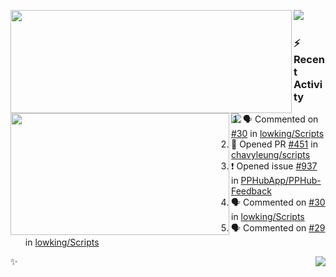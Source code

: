 <p>
  <p>
  <img align="left" width="450" height="165" src="https://github-readme-stats-git-masterrstaa-rickstaa.vercel.app/api?username=lowking&bg_color=0D1116&theme=synthwave&show_icons=true&hide_border=true&line_height=20&title_color=4E7C65&icon_color=555&show_owner=true&text_color=777&count_private=true"/>
  </p>
  <p>
  <img align="left" width="350" height="195" src="https://github-readme-stats-git-masterrstaa-rickstaa.vercel.app/api/top-langs/?layout=compact&username=lowking&bg_color=0D1116&theme=synthwave&show_icons=true&hide_border=true&line_height=20&title_color=4E7C65&icon_color=555&show_owner=true&text_color=777&hide&langs_count=4"/>
  </p>
  <p>
    <a align="left" href="https://t.me/Violettoy_bot"><img src="https://img.shields.io/badge/Telegram-%2352A4DB.svg?&style=social&logo=telegram&logoColor=white" /></a>&nbsp;&nbsp;
<!--     <img align="left" src="https://github.com/lowking/lowking/workflows/Waka%20Readme/badge.svg" />&nbsp;&nbsp; -->
    <img align="left" src="https://github.com/lowking/lowking/workflows/Activity%20Readme/badge.svg" />
  </p>
</p>

### :zap: Recent Activity

<!--START_SECTION:activity-->
1. 🗣 Commented on [#30](https://github.com/lowking/Scripts/issues/30#issuecomment-1679108513) in [lowking/Scripts](https://github.com/lowking/Scripts)
2. 💪 Opened PR [#451](https://github.com/chavyleung/scripts/pull/451) in [chavyleung/scripts](https://github.com/chavyleung/scripts)
3. ❗ Opened issue [#937](https://github.com/PPHubApp/PPHub-Feedback/issues/937) in [PPHubApp/PPHub-Feedback](https://github.com/PPHubApp/PPHub-Feedback)
4. 🗣 Commented on [#30](https://github.com/lowking/Scripts/issues/30#issuecomment-1675842536) in [lowking/Scripts](https://github.com/lowking/Scripts)
5. 🗣 Commented on [#29](https://github.com/lowking/Scripts/issues/29#issuecomment-1674805076) in [lowking/Scripts](https://github.com/lowking/Scripts)
<!--END_SECTION:activity-->

✨<img align="right" src="http://profile-counter.glitch.me/lowking/count.svg"/>
